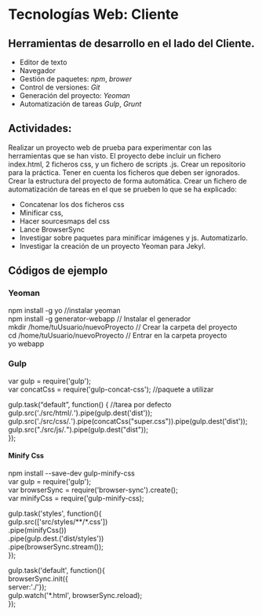 # Tecnologías Web: Cliente
## Herramientas de desarrollo en el lado del Cliente.

- Editor de texto
- Navegador
- Gestión de paquetes: *npm*, *brower*
- Control de versiones: *Git*
- Generación del proyecto:  *Yeoman*
- Automatización de tareas *Gulp*, *Grunt*


## Actividades:
Realizar un proyecto web de prueba para experimentar con las herramientas que se han visto. El proyecto debe incluir un fichero index.html, 2 ficheros css, y un fichero de scripts .js.
Crear un repositorio para la práctica. Tener en cuenta los ficheros que deben ser ignorados.
Crear la estructura del proyecto de forma automática.
Crear un fichero de automatización de tareas en el que se prueben lo que se ha explicado:
- Concatenar los dos ficheros css
- Minificar css, 
- Hacer sourcesmaps del css
- Lance BrowserSync
- Investigar sobre paquetes para minificar imágenes y js. Automatizarlo.
- Investigar la creación de un proyecto Yeoman para Jekyl.

## Códigos de ejemplo 

### Yeoman
npm install -g yo //instalar yeoman  
npm install -g generator-webapp       // Instalar el generador  
mkdir /home/tuUsuario/nuevoProyecto  // Crear la carpeta del proyecto  
cd /home/tuUsuario/nuevoProyecto      // Entrar en la carpeta proyecto  
yo webapp   

### Gulp
var gulp = require('gulp');  
var concatCss = require('gulp-concat-css'); //paquete a utilizar  

gulp.task(“default”, function() { //tarea por defecto  
gulp.src('./src/html/*.*').pipe(gulp.dest('dist'));  
gulp.src('./src/css/*.*').pipe(concatCss("super.css")).pipe(gulp.dest('dist'));  
gulp.src("./src/js/*.*").pipe(gulp.dest("dist"));  
});
#### Minify Css
npm install --save-dev gulp-minify-css  
var gulp = require('gulp');  
var browserSync = require('browser-sync').create();  
var minifyCss = require('gulp-minify-css);  

gulp.task('styles', function(){  
gulp.src(['src/styles/**/*.css'])  
.pipe(minifyCss())  
.pipe(gulp.dest.('dist/styles'))  
.pipe(browserSync.stream());  
});


gulp.task('default', function(){  
browserSync.init({  
server:'./'});  
gulp.watch('*.html', browserSync.reload);  
});  




